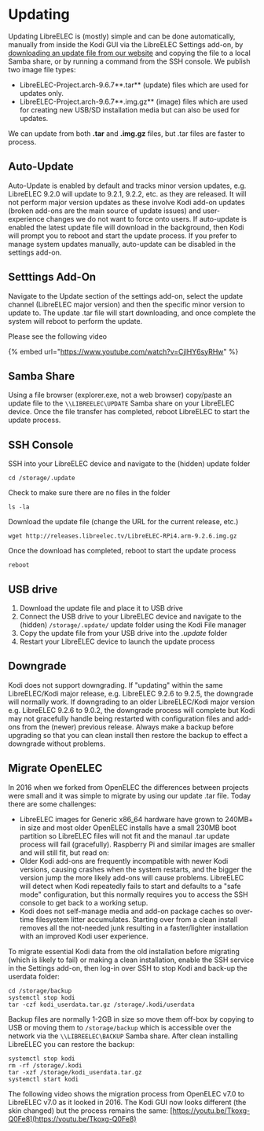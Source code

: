 # Updating

Updating LibreELEC is \(mostly\) simple and can be done automatically, manually from inside the Kodi GUI via the LibreELEC Settings add-on, by [downloading an update file from our website](https://libreelec.tv/downloads_new) and copying the file to a local Samba share, or by running a command from the SSH console. We publish two image file types:

* LibreELEC-Project.arch-9.6.7**.tar** \(update\) files which are used for updates only.
* LibreELEC-Project.arch-9.6.7**.img.gz** \(image\) files which are used for creating new USB/SD installation media but can also be used for updates.

We can update from both **.tar** and **.img.gz** files, but .tar files are faster to process.

## Auto-Update

Auto-Update is enabled by default and tracks minor version updates, e.g. LibreELEC 9.2.0 will update to 9.2.1, 9.2.2, etc. as they are released. It will not perform major version updates as these involve Kodi add-on updates \(broken add-ons are the main source of update issues\) and user-experience changes we do not want to force onto users. If auto-update is enabled the latest update file will download in the background, then Kodi will prompt you to reboot and start the update process. If you prefer to manage system updates manually, auto-update can be disabled in the settings add-on.

## Setttings Add-On

Navigate to the Update section of the settings add-on, select the update channel \(LibreELEC major version\) and then the specific minor version to update to. The update .tar file will start downloading, and once complete the system will reboot to perform the update. 

Please see the following video

{% embed url="https://www.youtube.com/watch?v=CjlHY6syRHw" %}

## Samba Share

Using a file browser \(explorer.exe, not a web browser\) copy/paste an update file to the `\\LIBREELEC\UPDATE` Samba share on your LibreELEC device. Once the file transfer has completed, reboot LibreELEC to start the update process.

## SSH Console

SSH into your LibreELEC device and navigate to the \(hidden\) update folder

```text
cd /storage/.update
```

Check to make sure there are no files in the folder

```text
ls -la
```

Download the update file \(change the URL for the current release, etc.\)

```text
wget http://releases.libreelec.tv/LibreELEC-RPi4.arm-9.2.6.img.gz
```

Once the download has completed, reboot to start the update process

```text
reboot
```

## USB drive
1. Download the update file and place it to USB drive
2. Connect the USB drive to your LibreELEC device and navigate to the \(hidden\) `/storage/.update/` update folder using the Kodi File manager
3. Copy the update file from your USB drive into the _.update_ folder
4. Restart your LibreELEC device to launch the update process

## Downgrade

Kodi does not support downgrading. If "updating" within the same LibreELEC/Kodi major release, e.g. LibreELEC 9.2.6 to 9.2.5, the downgrade will normally work. If downgrading to an older LibreELEC/Kodi major version e.g. LibreELEC 9.2.6 to 9.0.2, the downgrade process will complete but Kodi may not gracefully handle being restarted with configuration files and add-ons from the \(newer\) previous release. Always make a backup before upgrading so that you can clean install then restore the backup to effect a downgrade without problems.

## Migrate OpenELEC

In 2016 when we forked from OpenELEC the differences between projects were small and it was simple to migrate by using our update .tar file. Today there are some challenges:

* LibreELEC images for Generic x86\_64 hardware have grown to 240MB+ in size and most older OpenELEC installs have a small 230MB boot partition so LibreELEC files will not fit and the manaul .tar update process will fail \(gracefully\). Raspberry Pi and similar images are smaller and will still fit, but read on:
* Older Kodi add-ons are frequently incompatible with newer Kodi versions, causing crashes when the system restarts, and the bigger the version jump the more likely add-ons will cause problems. LibreELEC will detect when Kodi repeatedly fails to start and defaults to a "safe mode" configuration, but this normally requires you to access the SSH console to get back to a working setup.
* Kodi does not self-manage media and add-on package caches so over-time filesystem litter accumulates. Starting over from a clean install removes all the not-needed junk resulting in a faster/lighter installation with an improved Kodi user experience.

To migrate essential Kodi data from the old installation before migrating \(which is likely to fail\) or making a clean installation, enable the SSH service in the Settings add-on, then log-in over SSH to stop Kodi and back-up the userdata folder:

```text
cd /storage/backup
systemctl stop kodi
tar -czf kodi_userdata.tar.gz /storage/.kodi/userdata
```

Backup files are normally 1-2GB in size so move them off-box by copying to USB or moving them to `/storage/backup` which is accessible over the network via the `\\LIBREELEC\BACKUP` Samba share. After clean installing LibreELEC you can restore the backup:

```text
systemctl stop kodi
rm -rf /storage/.kodi
tar -xzf /storage/kodi_userdata.tar.gz
systemctl start kodi
```

The following video shows the migration process from OpenELEC v7.0 to LibreELEC v7.0 as it looked in 2016. The Kodi GUI now looks different \(the skin changed\) but the process remains the same: [https://youtu.be/Tkoxg-Q0Fe8](https://youtu.be/Tkoxg-Q0Fe8)

